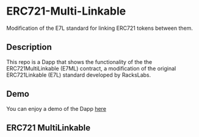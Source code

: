 # ERC721-Multi-Linkable
Modification of the E7L standard for linking ERC721 tokens between them. 

## Description

This repo is a Dapp that shows the functionality of the the ERC721MultiLinkable (E7ML) contract, a modification of the original ERC721Linkable (E7L) standard developed by RacksLabs.

## Demo

You can enjoy a demo of the Dapp [here](https://google.com)

## ERC721 MultiLinkable
